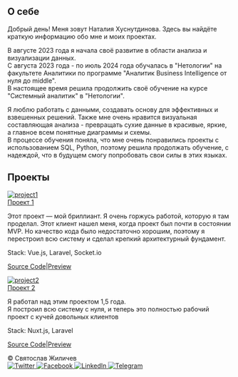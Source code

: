 <!DOCTYPE html>
<h2 class="content__subheader">О себе</h2>
<body>
                    <p>Добрый день! Меня зовут Наталия Хуснутдинова. Здесь вы найдёте краткую информацию обо мне и моих проектах.</p>
    <p>В августе 2023 года я начала своё развитие в области анализа и визуализации данных. <br/> С августа 2023 года - по июль 2024 года обучалась в "Нетологии"  на факультете Аналитики по программе "Аналитик Business Intelligence от нуля до middle".
    <br/>В настоящее время решила продолжить своё обучение на курсе "Системный аналитик" в "Нетологии".</p>
  </p>Я люблю работать с данными, создавать основу для эффективных и взвешенных решений. Также мне очень нравится визуальная составляющая анализа - превращать сухие данные в красивые, яркие, а главное всем понятные диаграммы и схемы. 
   <br/>В процессе обучения поняла, что мне очень понравились проекты с использованием SQL, Python, поэтому решила продолжать обучение, с надеждой, что в будущем смогу попробовать свои силы в этих языках.</p>
                </div>
            </div>
            <h2 class="content__subheader">Проекты</h2>
            <div class="content__main-item project">
                <a data-fslightbox href="/assets/img/project.png">
                    <img src="/assets/img/project.png" alt="project1">
                </a>
                <div>
                    <div class="main-item__title">
                        <a href="/ru/example/project.html"><span>Проект 1</span></a>
                    </div>
                    <div class="main-item__description">
                        <p>Этот проект — мой бриллиант. Я очень горжусь работой, которую я там проделал.
                            Этот клиент нашел меня, когда проект был почти в состоянии MVP. Но качество кода было недостаточно хорошим, поэтому я перестроил всю систему и сделал крепкий архитектурный фундамент.</p>
                    </div>
                    <div class="main-item__subdescription">
                        <p><span>Stack:</span> Vue.js, Laravel, Socket.io</p>
                        <p class="main-item__links"><a href=""><span>Source Code</span></a><span>|</span><a href=""><span>Preview</span></a> </p>
                    </div>
                </div>
            </div>
            <div class="content__main-item project">
                <a data-fslightbox href="/assets/img/project2.png">
                    <img src="/assets/img/project2.png" alt="project2">
                </a>
                <div>
                    <div class="main-item__title">
                        <a href="/ru/example/project.html"><span>Проект 2</span></a>
                    </div>
                    <div class="main-item__description">
                        <p>Я работал над этим проектом 1,5 года.
                            <br/>Я построил всю систему с нуля, и теперь это полностью рабочий проект
                            с кучей довольных клиентов</p>
                    </div>
                    <div class="main-item__subdescription">
                        <p><span>Stack:</span> Nuxt.js, Laravel</p>
                        <p class="main-item__links"><a href=""><span>Source Code</span></a><span>|</span><a href=""><span>Preview</span></a> </p>
                    </div>
                </div>
            </div>
        </div>
    </div>
    <div class="footer">
        <div>
            <span>© Святослав Жиличев</span>
        </div>
        <div>
            <nav class="footer__social">
                <a href="#link" target="_blank" class="footer__social-item">
                    <img src="/assets/img/icons/twitter.svg" alt="Twitter">
                </a>
                <a href="#link" target="_blank" class="footer__social-item">
                    <img src="/assets/img/icons/facebook.svg" alt="Facebook">
                </a>
                <a href="#link" target="_blank" class="footer__social-item">
                    <img src="/assets/img/icons/in.svg" alt="LinkedIn">
                </a>
                <a href="#link" target="_blank" class="footer__social-item">
                    <img src="/assets/img/icons/telegram.svg" alt="Telegram">
                </a>
            </nav>
        </div>
    </div>
</div>
<script src="/assets/scripts/fslightbox.js"></script>
</body>
</html>
